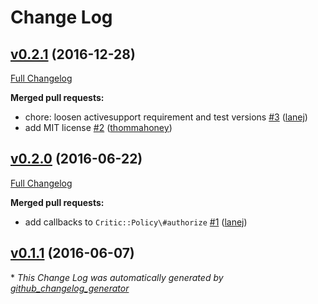 # Change Log

## [v0.2.1](https://github.com/lanej/critic/tree/v0.2.1) (2016-12-28)
[Full Changelog](https://github.com/lanej/critic/compare/v0.2.0...v0.2.1)

**Merged pull requests:**

- chore: loosen activesupport requirement and test versions [\#3](https://github.com/lanej/critic/pull/3) ([lanej](https://github.com/lanej))
- add MIT license [\#2](https://github.com/lanej/critic/pull/2) ([thommahoney](https://github.com/thommahoney))

## [v0.2.0](https://github.com/lanej/critic/tree/v0.2.0) (2016-06-22)
[Full Changelog](https://github.com/lanej/critic/compare/v0.1.1...v0.2.0)

**Merged pull requests:**

- add callbacks to `Critic::Policy\#authorize` [\#1](https://github.com/lanej/critic/pull/1) ([lanej](https://github.com/lanej))

## [v0.1.1](https://github.com/lanej/critic/tree/v0.1.1) (2016-06-07)


\* *This Change Log was automatically generated by [github_changelog_generator](https://github.com/skywinder/Github-Changelog-Generator)*